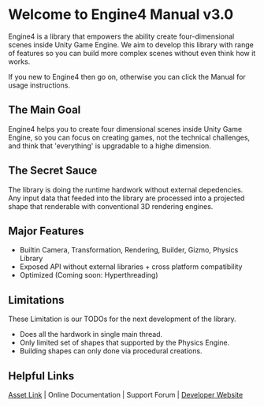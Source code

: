 # Welcome to Engine4 Manual v3.0

Engine4 is a library that empowers the ability create four-dimensional scenes inside Unity Game Engine. We aim to develop this library with range of features so you can build more complex scenes without even think how it works.

If you new to Engine4 then go on, otherwise you can click the Manual for usage instructions.

## The Main Goal

Engine4 helps you to create four dimensional scenes inside Unity Game Engine, so you can focus on creating games, not the technical challenges, and think that 'everything' is upgradable to a highe dimension.

## The Secret Sauce

The library is doing the runtime hardwork without external depedencies.  Any input data that feeded into the library are processed into a projected shape that renderable with conventional 3D rendering engines.

## Major Features

+ Builtin Camera, Transformation, Rendering, Builder, Gizmo, Physics Library
+ Exposed API without external libraries + cross platform compatibility
+ Optimized (Coming soon: Hyperthreading)

## Limitations

These Limitation is our TODOs for the next development of the library.

+ Does all the hardwork in single main thread.
+ Only limited set of shapes that supported by the Physics Engine.
+ Building shapes can only done via procedural creations.

## Helpful Links

[Asset Link](http://u3d.as/mFe) | Online Documentation | Support Forum | [Developer Website](https://wellosoft.wordpress.com/)